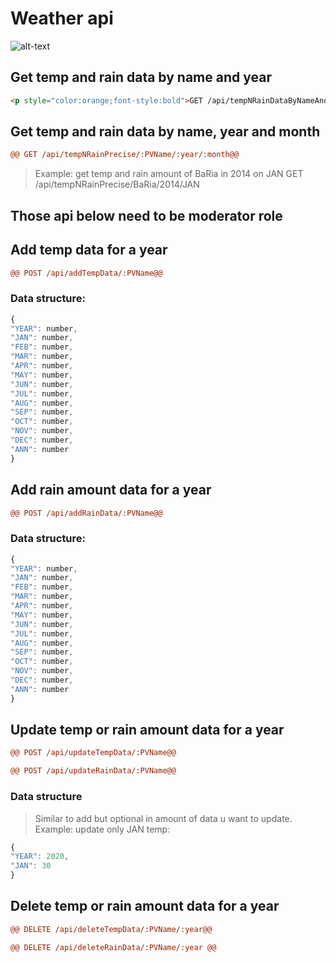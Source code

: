 # Weather api

![alt-text](https://img.freepik.com/free-photo/pastel-background-sky-feminine-style_53876-104862.jpg?size=626&ext=jpg)

## Get temp and rain data by name and year

```html
<p style="color:orange;font-style:bold">GET /api/tempNRainDataByNameAndYear/:PVName/:year</p>
```

## Get temp and rain data by name, year and month

```diff
@@ GET /api/tempNRainPrecise/:PVName/:year/:month@@
```

> Example: get temp and rain amount of BaRia in 2014 on JAN
> GET /api/tempNRainPrecise/BaRia/2014/JAN

## Those api below need to be moderator role

## Add temp data for a year

```diff
@@ POST /api/addTempData/:PVName@@
```

### Data structure:

```javascript
{
"YEAR": number,
"JAN": number,
"FEB": number,
"MAR": number,
"APR": number,
"MAY": number,
"JUN": number,
"JUL": number,
"AUG": number,
"SEP": number,
"OCT": number,
"NOV": number,
"DEC": number,
"ANN": number
}
```

## Add rain amount data for a year

```diff
@@ POST /api/addRainData/:PVName@@
```

### Data structure:

```javascript
{
"YEAR": number,
"JAN": number,
"FEB": number,
"MAR": number,
"APR": number,
"MAY": number,
"JUN": number,
"JUL": number,
"AUG": number,
"SEP": number,
"OCT": number,
"NOV": number,
"DEC": number,
"ANN": number
}
```

## Update temp or rain amount data for a year

```diff
@@ POST /api/updateTempData/:PVName@@

@@ POST /api/updateRainData/:PVName@@
```

### Data structure

> Similar to add but optional in amount of data u want to update. Example: update only JAN temp:

```javascript
{
"YEAR": 2020,
"JAN": 30
}
```

## Delete temp or rain amount data for a year

```diff
@@ DELETE /api/deleteTempData/:PVName/:year@@

@@ DELETE /api/deleteRainData/:PVName/:year @@
```
